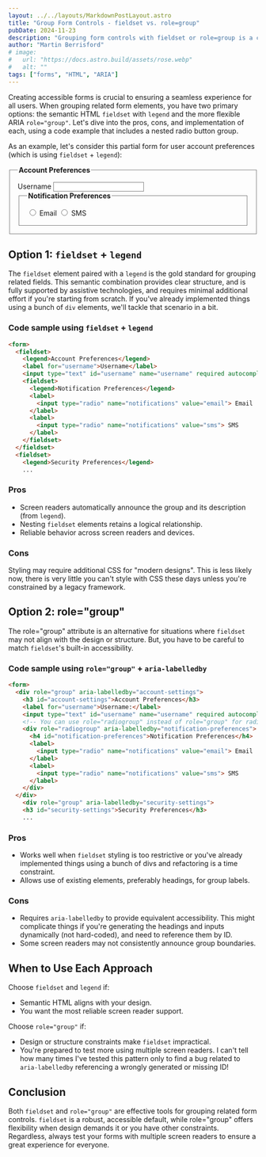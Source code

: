 ```yaml
---
layout: ../../layouts/MarkdownPostLayout.astro
title: "Group Form Controls - fieldset vs. role=group"
pubDate: 2024-11-23
description: "Grouping form controls with fieldset or role=group is a crucial part of creating accessible forms."
author: "Martin Berrisford"
# image:
#   url: "https://docs.astro.build/assets/rose.webp"
#   alt: ""
tags: ["forms", "HTML", "ARIA"]
---
```


Creating accessible forms is crucial to ensuring a seamless experience for all users. When grouping related form elements, you have two primary options: the semantic HTML `fieldset` with `legend` and the more flexible ARIA `role="group"`. Let's dive into the pros, cons, and implementation of each, using a code example that includes a nested radio button group.

As an example, let's consider this partial form for user account preferences (which is using `fieldset` + `legend`):

<form>
  <fieldset style="border: 1px solid gray; padding: 1rem;">
    <legend style="font-weight: bold;">Account Preferences</legend>
    <label for="username">Username</label>
    <input style="border: 1px solid gray;" type="text" id="username" name="username" required>
      <fieldset style="border: 1px solid gray; padding: 1rem;">
        <legend style="font-weight: bold;">Notification Preferences</legend>
        <label>
            <input type="radio" name="notifications" value="email" style="border: 1px solid gray;"> Email
        </label>
        <label>
            <input type="radio" name="notifications" value="sms" style="border: 1px solid gray;"> SMS
        </label>
      </fieldset>
  </fieldset>
</form>


## Option 1: `fieldset` + `legend`

The `fieldset` element paired with a `legend` is the gold standard for grouping related fields. This semantic combination provides clear structure, and is fully supported by assistive technologies, and requires minimal additional effort if you're starting from scratch. If you've already implemented things using a bunch of `div` elements, we'll tackle that scenario in a bit.

### Code sample using `fieldset` + `legend`

```html
<form>
  <fieldset>
    <legend>Account Preferences</legend>
    <label for="username">Username</label>
    <input type="text" id="username" name="username" required autocomplete="username">
    <fieldset>
      <legend>Notification Preferences</legend>
      <label>
        <input type="radio" name="notifications" value="email"> Email
      </label>
      <label>
        <input type="radio" name="notifications" value="sms"> SMS
      </label>
    </fieldset>
  </fieldset>
  <fieldset>
    <legend>Security Preferences</legend>
    ...
```

### Pros

- Screen readers automatically announce the group and its description (from `legend`).
- Nesting `fieldset` elements retains a logical relationship.
- Reliable behavior across screen readers and devices.

### Cons

Styling may require additional CSS for "modern designs". This is less likely now, there is very little you can't style with CSS these days unless you're constrained by a legacy framework. 

## Option 2: role="group"

The role="group" attribute is an alternative for situations where `fieldset` may not align with the design or structure. But, you have to be careful to match `fieldset`'s built-in accessibility.

### Code sample using `role="group"` + `aria-labelledby`

```html
<form>
  <div role="group" aria-labelledby="account-settings">
    <h3 id="account-settings">Account Preferences</h3>
    <label for="username">Username:</label>
    <input type="text" id="username" name="username" required autocomplete="username">
    <!-- You can use role="radiogroup" instead of role="group" for radio button groups -->
    <div role="radiogroup" aria-labelledby="notification-preferences">
      <h4 id="notification-preferences">Notification Preferences</h4>
      <label>
        <input type="radio" name="notifications" value="email"> Email
      </label>
      <label>
        <input type="radio" name="notifications" value="sms"> SMS
      </label>
    </div>
  </div>
    <div role="group" aria-labelledby="security-settings">
    <h3 id="security-settings">Security Preferences</h3>
    ...
```
### Pros

- Works well when `fieldset` styling is too restrictive or you've already implemented things using a bunch of divs and refactoring is a time constraint.
- Allows use of existing elements, preferably headings, for group labels.

### Cons

- Requires `aria-labelledby` to provide equivalent accessibility. This might complicate things if you're generating the headings and inputs dynamically (not hard-coded), and need to reference them by ID.
- Some screen readers may not consistently announce group boundaries. 

## When to Use Each Approach

Choose `fieldset` and `legend` if:

- Semantic HTML aligns with your design.
- You want the most reliable screen reader support.

Choose `role="group"` if:

- Design or structure constraints make `fieldset` impractical.
- You're prepared to test more using multiple screen readers. I can't tell how many times I've tested this pattern only to find a bug related to `aria-labelledby` referencing a wrongly generated or missing ID!

## Conclusion

Both `fieldset` and `role="group"` are effective tools for grouping related form controls. `fieldset` is a robust, accessible default, while role="group" offers flexibility when design demands it or you have other constraints. Regardless, always test your forms with multiple screen readers to ensure a great experience for everyone.